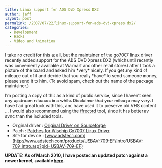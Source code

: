 ```yaml
---
title: Linux support for ADS DVD Xpress DX2
author: jeff
layout: post
permalink: /2007/07/22/linux-support-for-ads-dvd-xpress-dx2/
categories:
  - Development
  - Hacks
  - Video and Animation
---
```


I take no credit for this at all, but the maintainer of the go7007 linux driver recently added support for the ADS DVD Xpress DX2 (which until recently was conveniently available at Walmart and other retail stores) after I took a picture of the board and asked him \*very\* nicely. If you get any kind of mileage out of it and decide that you really \*have\* to send someone money, please send it to him. (To avoid spam, check out the name of the package maintainer.)

I’m posting a copy of this as a kind of public service, since I haven’t seen any upstream releases in a while. Disclaimer that your mileage may very. I have had great luck with this, and have used it to preserve old VHS content … I would also recommend using the [ffrecord][1] tool, since it has better av sync than the included tools.

 [1]: http://colabti.de/convertx/

- Original driver : [Original Driver on Sourceforge](http://sourceforge.net/projects/wis-go7007/)
- Patch : [Patches for Wischip Go7007 Linux Driver](http://home.comcast.net/~bender647/go7007/)
- Site for device : [www.adstech.com](http://www.adstech.com/products/USBAV-709-EF/intro/USBAV-709_intro.asp?pid=USBAV-709-EF)

**UPDATE: As of March 2010, I have posted an updated patch against a newer kernel, available [here][3].**

 [3]: http://jeff.ourexchange.net/2010/03/25/updated-linux-support-for-ads-dvd-xpress-dx2/
